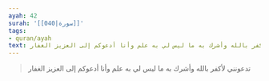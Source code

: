 ```yaml
---
ayah: 42
surah: '[[040|سورة]]'
tags:
- quran/ayah
text: تدعونني لأكفر بالله وأشرك به ما ليس لي به علم وأنا أدعوكم إلى العزيز الغفار
---
```

> تدعونني لأكفر بالله وأشرك به ما ليس لي به علم وأنا أدعوكم إلى العزيز الغفار
